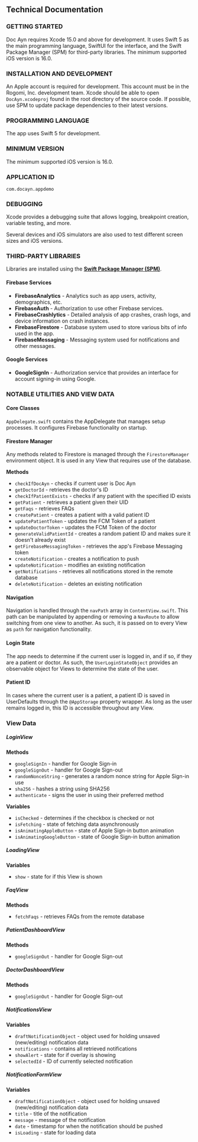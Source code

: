 ## Technical Documentation

### GETTING STARTED

Doc Ayn requires Xcode 15.0 and above for development. It uses Swift 5 as the main programming language, SwiftUI for the interface, and the Swift Package Manager (SPM) for third-party libraries. The minimum supported iOS version is 16.0.
### INSTALLATION AND DEVELOPMENT

An Apple account is required for development. This account must be in the Rogomi, Inc. development team. Xcode should be able to open `DocAyn.xcodeproj` found in the root directory of the source code. If possible, use SPM to update package dependencies to their latest versions.
### PROGRAMMING LANGUAGE

The app uses Swift 5 for development.
### MINIMUM VERSION

The minimum supported iOS version is 16.0.
### APPLICATION ID

`com.docayn.appdemo`
### DEBUGGING

Xcode provides a debugging suite that allows logging, breakpoint creation, variable testing, and more.

Several devices and iOS simulators are also used to test different screen sizes and iOS versions.
### THIRD-PARTY LIBRARIES

Libraries are installed using the [**Swift Package Manager (SPM)**](https://www.swift.org/package-manager/).
#### Firebase Services

- **FirebaseAnalytics** - Analytics such as app users, activity, demographics, etc.
- **FirebaseAuth** - Authorization to use other Firebase services.
- **FirebaseCrashlytics** - Detailed analysis of app crashes, crash logs, and device information on crash instances.
- **FirebaseFirestore** - Database system used to store various bits of info used in the app.
- **FirebaseMessaging** - Messaging system used for notifications and other messages.
#### Google Services

- **GoogleSignIn** - Authorization service that provides an interface for account signing-in using Google.

### NOTABLE UTILITIES AND VIEW DATA

#### Core Classes

`AppDelegate.swift` contains the AppDelegate that manages setup processes. It configures Firebase functionality on startup.  
#### Firestore Manager

Any methods related to Firestore is managed through the `FirestoreManager` environment object. It is used in any View that requires use of the database.

**Methods**
- `checkIfDocAyn` - checks if current user is Doc Ayn
- `getDoctorId` - retrieves the doctor's ID
- `checkIfPatientExists` - checks if any patient with the specified ID exists
- `getPatient` - retrieves a patient given their UID
- `getFaqs` - retrieves FAQs
- `createPatient` - creates a patient with a valid patient ID
- `updatePatientToken` - updates the FCM Token of a patient
- `updateDoctorToken` - updates the FCM Token of the doctor
- `generateValidPatientId` - creates a random patient ID and makes sure it doesn't already exist
- `getFirebaseMessagingToken` - retrieves the app's Firebase Messaging token
- `createNotification` - creates a notification to push
- `updateNotification` - modifies an existing notification
- `getNotifications` - retrieves all notifications stored in the remote database
- `deleteNotification` - deletes an existing notification
#### Navigation

Navigation is handled through the `navPath` array in `ContentView.swift`. This path can be manipulated by appending or removing a `NavRoute` to allow switching from one view to another. As such, it is passed on to every View as `path` for navigation functionality.
#### Login State

The app needs to determine if the current user is logged in, and if so, if they are a patient or doctor. As such, the `UserLoginStateObject` provides an observable object for Views to determine the state of the user.
#### Patient ID

In cases where the current user is a patient, a patient ID is saved in UserDefaults through the `@AppStorage` property wrapper. As long as the user remains logged in, this ID is accessible throughout any View.
### View Data

##### LoginView

**Methods**
- `googleSignIn` - handler for Google Sign-in
- `googleSignOut` - handler for Google Sign-out
- `randomNonceString` - generates a random nonce string for Apple Sign-in use
- `sha256` - hashes a string using SHA256
- `authenticate` - signs the user in using their preferred method

 **Variables**
- `isChecked` - determines if the checkbox is checked or not
- `isFetching` - state of fetching data asynchronously
- `isAnimatingAppleButton` - state of Apple Sign-in button animation
- `isAnimatingGoogleButton` - state of Google Sign-in button animation

##### LoadingView 

**Variables**
- `show` - state for if this View is shown

##### FaqView

**Methods**
- `fetchFaqs` - retrieves FAQs from the remote database

##### PatientDashboardView

**Methods**
- `googleSignOut` - handler for Google Sign-out

##### DoctorDashboardView

**Methods**
- `googleSignOut` - handler for Google Sign-out

##### NotificationsView

**Variables**
- `draftNotificationObject` - object used for holding unsaved (new/editing) notification data
- `notifications` - contains all retrieved notifications
- `showAlert` - state for if overlay is showing
- `selectedId` - ID of currently selected notification

##### NotificationFormView

**Variables**
- `draftNotificationObject` - object used for holding unsaved (new/editing) notification data
- `title` - title of the notification
- `message` - message of the notification
- `date` - timestamp for when the notification should be pushed
- `isLoading` - state for loading data
